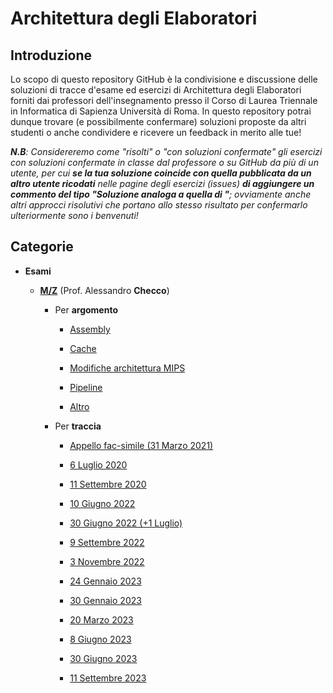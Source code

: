 # Architettura degli Elaboratori

## Introduzione
Lo scopo di questo repository GitHub è la condivisione e discussione delle soluzioni di tracce d'esame ed esercizi di Architettura degli Elaboratori forniti dai professori dell'insegnamento presso il Corso di Laurea Triennale in Informatica di Sapienza Università di Roma. In questo repository potrai dunque trovare (e possibilmente confermare) soluzioni proposte da altri studenti o anche condividere e ricevere un feedback in merito alle tue!

_**N.B**: Considereremo come "risolti" o "con soluzioni confermate" gli esercizi con soluzioni confermate in classe dal professore o su GitHub da più di un utente, per cui **se la tua soluzione coincide con quella pubblicata da un altro utente ricodati** nelle pagine degli esercizi (issues) **di aggiungere un commento del tipo "Soluzione analoga a quella di <nome>"**; ovviamente anche altri approcci risolutivi che portano allo stesso risultato per confermarlo ulteriormente sono i benvenuti!_

## Categorie

- **Esami**

  - [**M/Z**](../../discussions?discussions_q=is%3Aopen+category%3A"Altro+(M-Z)"+category%3A"Assembly+(M-Z)"+category%3A"Cache+(M-Z)"+category%3A"Modifiche+architettura+MIPS+(M-Z)"+category%3A"Pipeline+(M-Z)") (Prof. Alessandro **Checco**)

    - Per **argomento**

      - [Assembly](../../discussions/categories/esami?discussions_q=is%3Aopen+category%3A"Assembly+(M-Z)")

      - [Cache](../../discussions/categories/cache?discussions_q=is%3Aopen+category%3A"Cache+(M-Z)")

      - [Modifiche architettura MIPS](../../discussions/categories/modifiche-architettura-mips?discussions_q=is%3Aopen+category%3A"Modifiche+architettura+MIPS+(M-Z)")

      - [Pipeline](../../discussions/categories/pipeline?discussions_q=is%3Aopen+category%3A"Pipeline+(M-Z)")

      - [Altro](../../discussions/categories/altro?discussions_q=is%3Aopen+category%3A"Altro+(M-Z)")

    - Per **traccia**

      - [Appello fac-simile (31 Marzo 2021)](../../discussions?discussions_q=is%3Aopen+label%3A"fac-simile+31+marzo+2021")

      - [6 Luglio 2020](../../discussions?discussions_q=is%3Aopen+label%3A"6+luglio+2020")

      - [11 Settembre 2020](../../discussions?discussions_q=is%3Aopen+label%3A"11+settembre+2020")

      - [10 Giugno 2022](../../discussions?discussions_q=is%3Aopen+label%3A"10+giugno+2022")

      - [30 Giugno 2022 (+1 Luglio)](../../discussions?discussions_q=is%3Aopen+label%3A"30+giugno+2022")

      - [9 Settembre 2022](../../discussions?discussions_q=is%3Aopen+label%3A"9+settembre+2022")

      - [3 Novembre 2022](../../discussions?discussions_q=is%3Aopen+label%3A"3+novembre+2022")

      - [24 Gennaio 2023](../../discussions?discussions_q=is%3Aopen+label%3A"24+gennaio+2023")

      - [30 Gennaio 2023](../../discussions?discussions_q=is%3Aopen+label%3A"30+gennaio+2023")

      - [20 Marzo 2023](../../discussions?discussions_q=is%3Aopen+label%3A"20+marzo+2023")

      - [8 Giugno 2023](../../discussions?discussions_q=is%3Aopen+label%3A"8+giugno+2023")

      - [30 Giugno 2023](../../discussions?discussions_q=is%3Aopen+label%3A"30+giugno+2023")

      - [11 Settembre 2023](../../discussions?discussions_q=is%3Aopen+label%3A"11+settembre+2023")

